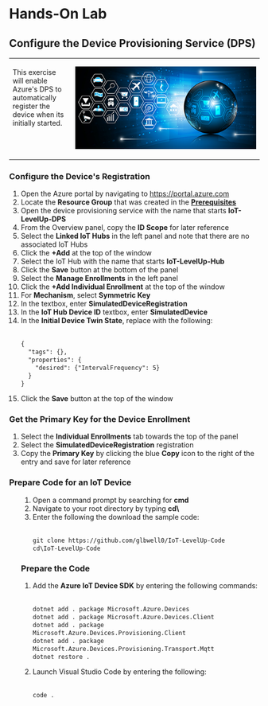 <h1>Hands-On Lab</h1>

<h2>Configure the Device Provisioning Service (DPS)</h2>
<table>
<tr>
<td width="25%" valign="top"><br>This exercise will enable Azure's DPS to automatically register the device when its initially started.</td>
<td>

![EventGridDiagram](./images/DPS.png) 

</td>
</tr>
</table>
<p>
<h3>Configure the Device's Registration</h3>
<ol>
  <li>Open the Azure portal by navigating to <a href="https://portal.azure.com">https://portal.azure.com</a>
  <li>Locate the <b>Resource Group</b> that was created in the <b><a href="prerequisites.md">Prerequisites</a></b>
  <li>Open the device provisioning service with the name that starts <b>IoT-LevelUp-DPS</b>
  <li>From the Overview panel, copy the <b>ID Scope</b> for later reference
  <li>Select the <b>Linked IoT Hubs</b> in the left panel and note that there are no associated IoT Hubs
  <li>Click the <b>+Add</b> at the top of the window
  <li>Select the IoT Hub with the name that starts <b>IoT-LevelUp-Hub</b>
  <li>Click the <b>Save</b> button at the bottom of the panel
  <li>Select the <b>Manage Enrollments</b> in the left panel
  <li>Click the <b>+Add Individual Enrollment</b> at the top of the window
  <li>For <b>Mechanism</b>, select <b>Symmetric Key</b>
  <li>In the <bRegistration ID</b> textbox, enter <b>SimulatedDeviceRegistration</b>
  <li>In the <b>IoT Hub Device ID</b> textbox, enter <b>SimulatedDevice</b>
  <li>In the <b>Initial Device Twin State</b>, replace with the following:
<pre><code class="lang-azurecli">
{
  "tags": {},
  "properties": {
    "desired": {"IntervalFrequency": 5}
  }
}
</pre></code>
  <li>Click the <b>Save</b> button at the top of the window
</ol>
<p>
<h3>Get the Primary Key for the Device Enrollment</h3>
<ol>
  <li>Select the <b>Individual Enrollments</b> tab towards the top of the panel
  <li>Select the <b>SimulatedDeviceRegistration</b> registration
  <li>Copy the <b>Primary Key</b> by clicking the blue <b>Copy</b> icon to the right of the entry and save for later reference
</ol>
<p>
<h3>Prepare Code for an IoT Device</h3>
<ol>
<ol>
  <li>Open a command prompt by searching for <b>cmd</b>
  <li>Navigate to your root directory by typing <b>cd\</b>
  <li>Enter the following the download the sample code:
<pre><code class="lang-azurecli">
git clone https://github.com/glbwell0/IoT-LevelUp-Code
cd\IoT-LevelUp-Code
</pre></code>
</ol>
<h3>Prepare the Code</h3>
<ol>
  <li>Add the <b>Azure IoT Device SDK</b> by entering the following commands:
<pre><code class="lang-azurecli" title="JSON">
dotnet add . package Microsoft.Azure.Devices
dotnet add . package Microsoft.Azure.Devices.Client
dotnet add . package Microsoft.Azure.Devices.Provisioning.Client
dotnet add . package Microsoft.Azure.Devices.Provisioning.Transport.Mqtt
dotnet restore .
</pre></code>
  <li>Launch Visual Studio Code by entering the following:
<pre><code class="lang-azurecli" title="JSON">
code .
</pre></code>
